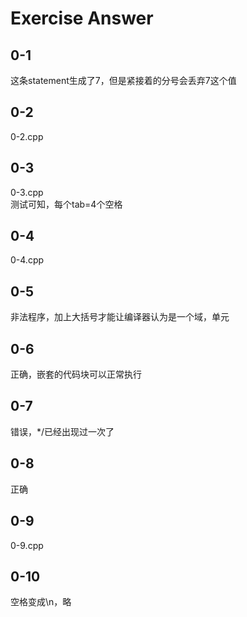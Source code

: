 # Exercise Answer
## 0-1
这条statement生成了7，但是紧接着的分号会丢弃7这个值
## 0-2
0-2.cpp
## 0-3
0-3.cpp  
测试可知，每个tab=4个空格
## 0-4
0-4.cpp
## 0-5
非法程序，加上大括号才能让编译器认为是一个域，单元
## 0-6
正确，嵌套的代码块可以正常执行
## 0-7
错误，*/已经出现过一次了
## 0-8
正确
## 0-9
0-9.cpp
## 0-10
空格变成\n，略






